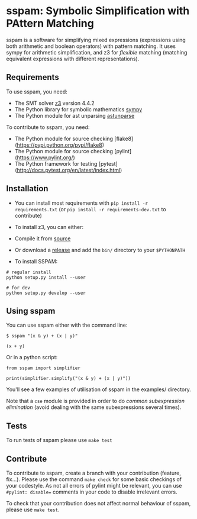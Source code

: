 sspam: Symbolic Simplification with PAttern Matching
====================================================

sspam is a software for simplifying mixed expressions (expressions
using both arithmetic and boolean operators) with pattern matching. It
uses sympy for arithmetic simplification, and z3 for *flexible*
matching (matching equivalent expressions with different
representations).


Requirements
------------
To use sspam, you need:

* The SMT solver [z3](https://github.com/Z3Prover/z3) version 4.4.2
* The Python library for symbolic mathematics [sympy](http://www.sympy.org/fr/index.html)
* The Python module for ast unparsing [astunparse](https://github.com/simonpercivall/astunparse)

To contribute to sspam, you need:

* The Python module for source checking [flake8] (https://pypi.python.org/pypi/flake8)
* The Python module for source checking [pylint] (https://www.pylint.org/)
* The Python framework for testing [pytest] (http://docs.pytest.org/en/latest/index.html)

Installation
------------

* You can install most requirements with `pip install -r requirements.txt` (or `pip install -r requirements-dev.txt` to contribute)

* To install z3, you can either:
 * Compile it from [source](https://github.com/Z3Prover/z3)
 * Or download a [release](https://github.com/Z3Prover/z3/releases) and
  add the `bin/` directory to your `$PYTHONPATH`

* To install SSPAM:

```
# regular install
python setup.py install --user

# for dev
python setup.py develop --user
```

Using sspam
------------

You can use sspam either with the command line:

```
$ sspam "(x & y) + (x | y)"

(x + y)

```

Or in a python script:

```
from sspam import simplifier

print(simplifier.simplify("(x & y) + (x | y)"))
```

You'll see a few examples of utilisation of sspam in the examples/
directory.

Note that a `cse` module is provided in order to do *common
subexpression elimination* (avoid dealing with the same subexpressions
several times).


Tests
-----

To run tests of sspam please use `make test`


Contribute
----------

To contribute to sspam, create a branch with your contribution
(feature, fix...). Please use the command `make check` for some basic
checkings of your codestyle. As not all errors of pylint might be relevant,
you can use `#pylint: disable=` comments in your code to disable
irrelevant errors.

To check that your contribution does not affect normal behaviour of
sspam, please use `make test`.
